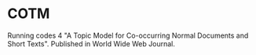 # COTM
Running codes 4 "A Topic Model for Co-occurring Normal Documents and Short Texts". Published in World Wide Web Journal.
